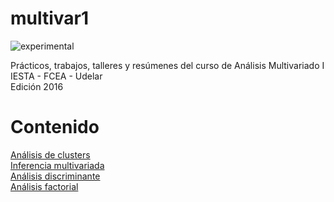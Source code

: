 # multivar1

![experimental](https://img.shields.io/badge/lifecycle-experimental-orange.svg)

Prácticos, trabajos, talleres y resúmenes del curso de Análisis Multivariado I  
IESTA - FCEA - Udelar  
Edición 2016

# Contenido

[Análisis de clusters](https://github.com/daczarne/multivar1/tree/master/01.%20Clusters)  
[Inferencia multivariada](https://github.com/daczarne/multivar1/tree/master/02.%20Inferencia%20Multivariada)  
[Análisis discriminante](https://github.com/daczarne/multivar1/tree/master/03.%20An%C3%A1lisis%20Discriminante)  
[Análisis factorial](https://github.com/daczarne/multivar1/tree/master/04.%20An%C3%A1lisis%20Factorial)  
